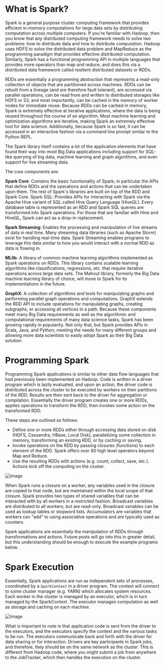 # What is Spark?

Spark is a general purpose cluster computing framework that provides efficient in-memory computations for large data sets by distributing computation across multiple computers. If you're familiar with Hadoop, then you know that any distributed computing framework needs to solve two problems: how to distribute data and how to distribute computation. Hadoop uses HDFS to solve the distributed data problem and MapReduce as the programming paradigm that provides effective distributed computation. Similarly, Spark has a functional programming API in multiple languages that provides more operators than map and reduce, and does this via a distributed data framework called resilient distributed datasets or RDDs.

RDDs are essentially a programming abstraction that represents a read-only collection of objects that are partitioned across machines. RDDs can be rebuilt from a lineage (and are therefore fault tolerant), are accessed via parallel operations, can be read from and written to distributed storages like HDFS or S3, and most importantly, can be cached in the memory of worker nodes for immediate reuse. Because RDDs can be cached in memory, Spark is extremely effective at iterative applications, where the data is being reused throughout the course of an algorithm. Most machine learning and optimization algorithms are iterative, making Spark an extremely effective tool for data science. Additionally, because Spark is so fast, it can be accessed in an interactive fashion via a command line prompt similar to the Python REPL.

The Spark library itself contains a lot of the application elements that have found their way into most Big Data applications including support for SQL-like querying of big data, machine learning and graph algorithms, and even support for live streaming data.

The core components are:

**Spark Core**: Contains the basic functionality of Spark; in particular the APIs that define RDDs and the operations and actions that can be undertaken upon them. The rest of Spark's libraries are built on top of the RDD and Spark Core.
Spark SQL: Provides APIs for interacting with Spark via the Apache Hive variant of SQL called Hive Query Language (HiveQL). Every database table is represented as an RDD and Spark SQL queries are transformed into Spark operations. For those that are familiar with Hive and HiveQL, Spark can act as a drop-in replacement.

**Spark Streaming**: Enables the processing and manipulation of live streams of data in real time. Many streaming data libraries (such as Apache Storm) exist for handling real-time data. Spark Streaming enables programs to leverage this data similar to how you would interact with a normal RDD as data is flowing in.

**MLlib**: A library of common machine learning algorithms implemented as Spark operations on RDDs. This library contains scalable learning algorithms like classifications, regressions, etc. that require iterative operations across large data sets. The Mahout library, formerly the Big Data machine learning library of choice, will move to Spark for its implementations in the future.

**GraphX**: A collection of algorithms and tools for manipulating graphs and performing parallel graph operations and computations. GraphX extends the RDD API to include operations for manipulating graphs, creating subgraphs, or accessing all vertices in a path.
Because these components meet many Big Data requirements as well as the algorithmic and computational requirements of many data science tasks, Spark has been growing rapidly in popularity. Not only that, but Spark provides APIs in Scala, Java, and Python; meeting the needs for many different groups and allowing more data scientists to easily adopt Spark as their Big Data solution.


# Programming Spark

Programming Spark applications is similar to other data flow languages that had previously been implemented on Hadoop. Code is written in a driver program which is lazily evaluated, and upon an action, the driver code is distributed across the cluster to be executed by workers on their partitions of the RDD. Results are then sent back to the driver for aggregation or compilation. Essentially the driver program creates one or more RDDs, applies operations to transform the RDD, then invokes some action on the transformed RDD.

These steps are outlined as follows:

* Define one or more RDDs either through accessing data stored on disk (HDFS, Cassandra, HBase, Local Disk), parallelizing some collection in memory, transforming an existing RDD, or by caching or saving.
* Invoke operations on the RDD by passing closures (functions) to each element of the RDD. Spark offers over 80 high level operators beyond Map and Reduce.
* Use the resulting RDDs with actions (e.g. count, collect, save, etc.). Actions kick off the computing on the cluster.

![image](http://1.bp.blogspot.com/-jjuVIANEf9Y/Ur3vtjcIdgI/AAAAAAAABC0/-Ou9nANPeTs/s1600/p1.png)

When Spark runs a closure on a worker, any variables used in the closure are copied to that node, but are maintained within the local scope of that closure. Spark provides two types of shared variables that can be interacted with by all workers in a restricted fashion. Broadcast variables are distributed to all workers, but are read-only. Broadcast variables can be used as lookup tables or stopword lists. Accumulators are variables that workers can "add" to using associative operations and are typically used as counters.

Spark applications are essentially the manipulation of RDDs through transformations and actions. Future posts will go into this in greater detail, but this understanding should be enough to execute the example programs below.

# Spark Execution

Essentially, Spark applications are run as independent sets of processes, coordinated by a `SparkContext` in a driver program. The context will connect to some cluster manager (e.g. YARN) which allocates system resources. Each worker in the cluster is managed by an executor, which is in turn managed by the SparkContext. The executor manages computation as well as storage and caching on each machine.

![image](https://docs.sigmoidanalytics.com/images/0/01/S6.png)

What is important to note is that application code is sent from the driver to the executors, and the executors specify the context and the various tasks to be run. The executors communicate back and forth with the driver for data sharing or for interaction. Drivers are key participants in Spark jobs, and therefore, they should be on the same network as the cluster. This is different from Hadoop code, where you might submit a job from anywhere to the JobTracker, which then handles the execution on the cluster.

